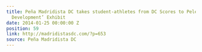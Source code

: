 ```yaml
---
title: Peña Madridista DC takes student-athletes from DC Scores to Pelé’s ‘Gols for
  Development’ Exhibit
date: 2014-01-25 00:00:00 Z
position: 59
link: http://madridistasdc.com/?p=653
source: Peña Madridista DC
---
```


